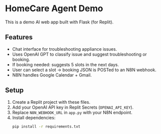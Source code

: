 # HomeCare Agent Demo

This is a demo AI web app built with Flask (for Replit).

## Features
- Chat interface for troubleshooting appliance issues.
- Uses OpenAI GPT to classify issue and suggest troubleshooting or booking.
- If booking needed: suggests 5 slots in the next days.
- User can select a slot → booking JSON is POSTed to an N8N webhook.
- N8N handles Google Calendar + Gmail.

## Setup
1. Create a Replit project with these files.
2. Add your OpenAI API key in Replit Secrets (`OPENAI_API_KEY`).
3. Replace `N8N_WEBHOOK_URL` in `app.py` with your N8N endpoint.
4. Install dependencies:
   ```bash
   pip install -r requirements.txt
